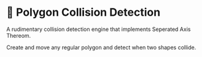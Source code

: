 # 📐 Polygon Collision Detection

A rudimentary collision detection engine that implements Seperated Axis Thereom.

Create and move any regular polygon and detect when two shapes collide.
